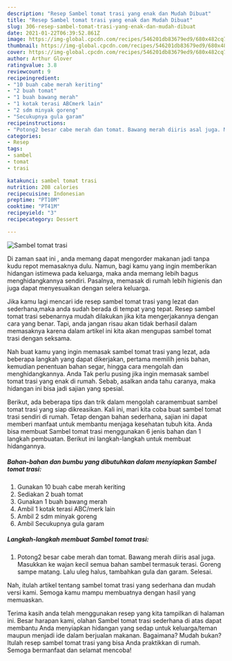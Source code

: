 ```yaml
---
description: "Resep Sambel tomat trasi yang enak dan Mudah Dibuat"
title: "Resep Sambel tomat trasi yang enak dan Mudah Dibuat"
slug: 306-resep-sambel-tomat-trasi-yang-enak-dan-mudah-dibuat
date: 2021-01-22T06:39:52.861Z
image: https://img-global.cpcdn.com/recipes/546201db83679ed9/680x482cq70/sambel-tomat-trasi-foto-resep-utama.jpg
thumbnail: https://img-global.cpcdn.com/recipes/546201db83679ed9/680x482cq70/sambel-tomat-trasi-foto-resep-utama.jpg
cover: https://img-global.cpcdn.com/recipes/546201db83679ed9/680x482cq70/sambel-tomat-trasi-foto-resep-utama.jpg
author: Arthur Glover
ratingvalue: 3.8
reviewcount: 9
recipeingredient:
- "10 buah cabe merah keriting"
- "2 buah tomat"
- "1 buah bawang merah"
- "1 kotak terasi ABCmerk lain"
- "2 sdm minyak goreng"
- "Secukupnya gula garam"
recipeinstructions:
- "Potong2 besar cabe merah dan tomat. Bawang merah diiris asal juga. Masukkan ke wajan kecil semua bahan sambel termasuk terasi. Goreng sampe matang. Lalu uleg halus, tambahkan gula dan garam. Selesai."
categories:
- Resep
tags:
- sambel
- tomat
- trasi

katakunci: sambel tomat trasi 
nutrition: 208 calories
recipecuisine: Indonesian
preptime: "PT10M"
cooktime: "PT41M"
recipeyield: "3"
recipecategory: Dessert

---
```



![Sambel tomat trasi](https://img-global.cpcdn.com/recipes/546201db83679ed9/680x482cq70/sambel-tomat-trasi-foto-resep-utama.jpg)

Di zaman  saat ini , anda memang dapat mengorder makanan jadi tanpa kudu repot memasaknya dulu. Namun, bagi kamu yang ingin memberikan hidangan istimewa pada keluarga, maka anda memang lebih bagus menghidangkannya sendiri. Pasalnya, memasak di rumah lebih higienis dan juga dapat menyesuaikan dengan selera keluarga.

Jika kamu lagi mencari ide resep sambel tomat trasi yang lezat dan sederhana,maka anda sudah berada di tempat yang tepat. Resep sambel tomat trasi  sebenarnya mudah dilakukan jika kita mengerjakannya dengan cara yang benar. Tapi, anda jangan risau akan tidak berhasil dalam memasaknya 
karena dalam artikel ini kita akan mengupas sambel tomat trasi dengan seksama.  



Nah buat kamu yang ingin memasak sambel tomat trasi yang lezat, ada beberapa langkah yang dapat dikerjakan, pertama memilih jenis bahan, kemudian penentuan bahan segar, hingga cara mengolah dan menghidangkannya. Anda Tak perlu pusing jika ingin memasak sambel tomat trasi yang enak di rumah. Sebab, asalkan anda  tahu caranya, maka hidangan ini bisa jadi sajian yang spesial.

Berikut, ada beberapa tips dan trik dalam mengolah caramembuat sambel tomat trasi yang siap dikreasikan. Kali ini, mari kita coba buat sambel tomat trasi sendiri di rumah. Tetap dengan bahan sederhana, sajian ini dapat memberi manfaat untuk membantu menjaga kesehatan tubuh kita. Anda bisa membuat Sambel tomat trasi menggunakan 6 jenis bahan dan 1 langkah pembuatan. Berikut ini langkah-langkah untuk membuat hidangannya.

<!--inarticleads1-->

##### Bahan-bahan dan bumbu yang dibutuhkan dalam menyiapkan Sambel tomat trasi:

1. Gunakan 10 buah cabe merah keriting
1. Sediakan 2 buah tomat
1. Gunakan 1 buah bawang merah
1. Ambil 1 kotak terasi ABC/merk lain
1. Ambil 2 sdm minyak goreng
1. Ambil Secukupnya gula garam




<!--inarticleads2-->

##### Langkah-langkah membuat Sambel tomat trasi:

1. Potong2 besar cabe merah dan tomat. Bawang merah diiris asal juga. Masukkan ke wajan kecil semua bahan sambel termasuk terasi. Goreng sampe matang. Lalu uleg halus, tambahkan gula dan garam. Selesai.




Nah, itulah artikel tentang  sambel tomat trasi  yang sederhana dan mudah versi kami. Semoga kamu mampu membuatnya dengan hasil yang memuaskan. 

Terima kasih anda telah menggunakan resep yang kita tampilkan di halaman ini. Besar harapan kami, olahan  Sambel tomat trasi sederhana di atas dapat membantu Anda menyiapkan hidangan yang sedap untuk keluarga/teman maupun menjadi ide dalam berjualan makanan. Bagaimana? Mudah bukan? Itulah resep sambel tomat trasi yang bisa Anda praktikkan di rumah. Semoga bermanfaat dan selamat mencoba!

